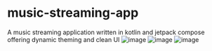 # music-streaming-app
A music streaming application written in kotlin and jetpack compose offering dynamic theming and clean UI
![image](https://github.com/adityaSharma6356/music-streaming-app/assets/115709232/d325e2d8-30dd-4f82-9ecb-8fffb8686e48)
![image](https://github.com/adityaSharma6356/music-streaming-app/assets/115709232/53c29d45-8238-4ba6-b0a6-eaad76361c30)
![image](https://github.com/adityaSharma6356/music-streaming-app/assets/115709232/b4869413-ce1c-4b95-b602-fdbe873423ec)

